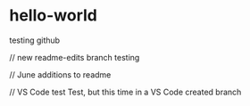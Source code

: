 # hello-world
testing github

// new readme-edits branch testing

// June additions to readme

// VS Code test 
Test, but this time in a VS Code created branch